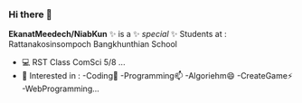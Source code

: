 ### Hi there 👋

**EkanatMeedech/NiabKun** ✨ is a ✨ _special_ ✨ 
Students at : Rattanakosinsompoch Bangkhunthian School

- 💻 RST Class ComSci 5/8 ...
- 💬 Interested in :
        -Coding🤔
        -Programming📫
        -Algoriehm😄
        -CreateGame⚡
        -WebProgramming...
